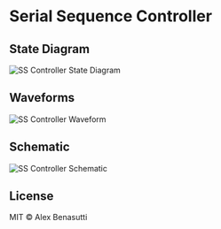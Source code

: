 # Serial Sequence Controller

## State Diagram

![SS Controller State Diagram](verilog-assignments/Serial%20Sequence%20Controller/Pics/State-Diagram.png)

## Waveforms

![SS Controller Waveform](verilog-assignments/Serial%20Sequence%20Controller/Pics/Waveform.png)

## Schematic

![SS Controller Schematic](verilog-assignments/Serial%20Sequence%20Controller/Pics/Schematic.png)

## License

MIT © Alex Benasutti
